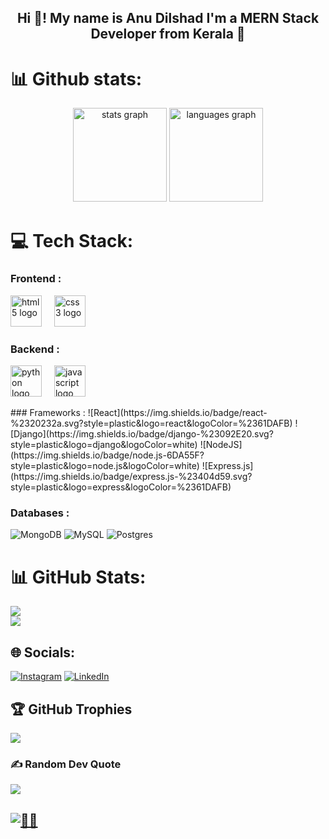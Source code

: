 <h2 align="center">Hi 👋! 
  My name is Anu Dilshad 
  I'm a MERN Stack Developer from Kerala 🌴</h2>

  # 📊 Github stats:

  <div align="center">
  <img src="https://github-readme-stats.vercel.app/api?username=aid-3n&hide_title=false&hide_rank=false&show_icons=true&include_all_commits=true&count_private=true&disable_animations=false&theme=dracula&locale=en&hide_border=false" height="150" alt="stats graph"  />
  <img src="https://github-readme-stats.vercel.app/api/top-langs?username=aid-3n&locale=en&hide_title=false&layout=compact&card_width=320&langs_count=5&theme=dracula&hide_border=false" height="150" alt="languages graph"  />
</div>


# 💻 Tech Stack:

### Frontend :
 <p>
  <img src="https://cdn.jsdelivr.net/gh/devicons/devicon/icons/html5/html5-original.svg" height="50" style="display:inline-block;" alt="html5 logo"  />
  <img width="12" /> <img src="https://cdn.jsdelivr.net/gh/devicons/devicon/icons/css3/css3-original.svg" style="display:inline-block;" height="50" alt="css3 logo"  />
  <img width="12" />
  </p>
  
### Backend :
<p>
  <img src="https://cdn.jsdelivr.net/gh/devicons/devicon/icons/python/python-original.svg" style="display:inline-block;" height="50" alt="python logo"  />
  <img width="12" />
  <img src="https://cdn.jsdelivr.net/gh/devicons/devicon/icons/javascript/javascript-original.svg" style="display:inline-block;" height="50" alt="javascript logo"  />
  <img width="12" />
  </p>
### Frameworks :
  ![React](https://img.shields.io/badge/react-%2320232a.svg?style=plastic&logo=react&logoColor=%2361DAFB)
  ![Django](https://img.shields.io/badge/django-%23092E20.svg?style=plastic&logo=django&logoColor=white)
  ![NodeJS](https://img.shields.io/badge/node.js-6DA55F?style=plastic&logo=node.js&logoColor=white)
  ![Express.js](https://img.shields.io/badge/express.js-%23404d59.svg?style=plastic&logo=express&logoColor=%2361DAFB)

### Databases :
  ![MongoDB](https://img.shields.io/badge/MongoDB-%234ea94b.svg?style=plastic&logo=mongodb&logoColor=white) 
  ![MySQL](https://img.shields.io/badge/mysql-4479A1.svg?style=plastic&logo=mysql&logoColor=white)
  ![Postgres](https://img.shields.io/badge/postgres-%23316192.svg?style=plastic&logo=postgresql&logoColor=white)


# 📊 GitHub Stats:
![](https://github-readme-stats.vercel.app/api?username=AID-3N&theme=github_dark_dimmed&hide_border=false&include_all_commits=true&count_private=false) <br/>
![](https://github-readme-stats.vercel.app/api/top-langs/?username=AID-3N&theme=github_dark_dimmed&hide_border=false&include_all_commits=true&count_private=false&layout=compact)


## 🌐 Socials:
[![Instagram](https://img.shields.io/badge/Instagram-%23E4405F.svg?logo=Instagram&logoColor=white)](https://instagram.com/anu_.dx) [![LinkedIn](https://img.shields.io/badge/LinkedIn-%230077B5.svg?logo=linkedin&logoColor=white)](https://linkedin.com/in/Anu-Dilshad)
   

## 🏆 GitHub Trophies
![](https://github-profile-trophy.vercel.app/?username=AID-3N&theme=radical&no-frame=false&no-bg=true&margin-w=4)

### ✍️ Random Dev Quote
![](https://quotes-github-readme.vercel.app/api?type=horizontal&theme=dark)


[![👀👀](https://visitcount.itsvg.in/api?id=AID-3N&icon=7&color=8)](https://visitcount.itsvg.in)
---
